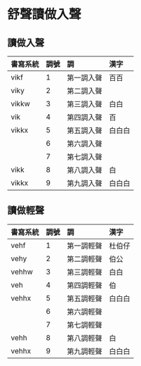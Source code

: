 # 舒聲讀做入聲

## 讀做入聲

| 書寫系統 | 調號 | 調 | 漢字 |
| :--- | :--- | :--- | :--- |
| vikf | 1 | 第一調入聲 | 百百 |
| viky | 2 | 第二調入聲 | |
| vikkw | 3 | 第三調入聲 | 白白 |
| vik | 4 | 第四調入聲 | 百 |
| vikkx | 5 | 第五調入聲 | 白白白 |
|| 6 | 第六調入聲 ||
|| 7 | 第七調入聲 ||
| vikk | 8 | 第八調入聲 | 白 |
| vikkx | 9 | 第九調入聲 | 白白白 |

## 讀做輕聲

| 書寫系統 | 調號 | 調 | 漢字 |
| :--- | :--- | :--- | :--- |
| vehf | 1 | 第一調輕聲 | 杜伯仔 |
| vehy | 2 | 第二調輕聲 | 伯公 |
| vehhw | 3 | 第三調輕聲 | 白白 |
| veh | 4 | 第四調輕聲 | 伯 |
| vehhx | 5 | 第五調輕聲 | 白白白 |
|| 6 | 第六調輕聲 ||
|| 7 | 第七調輕聲 ||
| vehh | 8 | 第八調輕聲 | 白 |
| vehhx | 9 | 第九調輕聲 | 白白白 |

